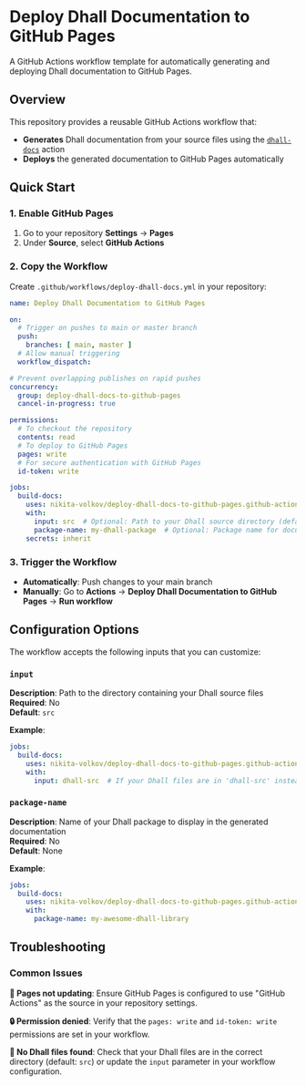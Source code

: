 # Deploy Dhall Documentation to GitHub Pages

A GitHub Actions workflow template for automatically generating and deploying Dhall documentation to GitHub Pages.

## Overview

This repository provides a reusable GitHub Actions workflow that:

- **Generates** Dhall documentation from your source files using the [`dhall-docs`](https://github.com/nikita-volkov/dhall-docs.github-action) action
- **Deploys** the generated documentation to GitHub Pages automatically

## Quick Start

### 1. Enable GitHub Pages

1. Go to your repository **Settings** → **Pages**
2. Under **Source**, select **GitHub Actions**

### 2. Copy the Workflow

Create `.github/workflows/deploy-dhall-docs.yml` in your repository:

```yaml
name: Deploy Dhall Documentation to GitHub Pages

on:
  # Trigger on pushes to main or master branch
  push:
    branches: [ main, master ]
  # Allow manual triggering
  workflow_dispatch:

# Prevent overlapping publishes on rapid pushes
concurrency:
  group: deploy-dhall-docs-to-github-pages
  cancel-in-progress: true

permissions:
  # To checkout the repository
  contents: read
  # To deploy to GitHub Pages
  pages: write
  # For secure authentication with GitHub Pages
  id-token: write

jobs:
  build-docs:
    uses: nikita-volkov/deploy-dhall-docs-to-github-pages.github-actions-workflow/.github/workflows/main.yaml@v1
    with:
      input: src  # Optional: Path to your Dhall source directory (default: src)
      package-name: my-dhall-package  # Optional: Package name for documentation
    secrets: inherit
```

### 3. Trigger the Workflow

- **Automatically**: Push changes to your main branch
- **Manually**: Go to **Actions** → **Deploy Dhall Documentation to GitHub Pages** → **Run workflow**

## Configuration Options

The workflow accepts the following inputs that you can customize:

### `input`

**Description**: Path to the directory containing your Dhall source files  
**Required**: No  
**Default**: `src`

**Example**:
```yaml
jobs:
  build-docs:
    uses: nikita-volkov/deploy-dhall-docs-to-github-pages.github-actions-workflow/.github/workflows/main.yaml@main
    with:
      input: dhall-src  # If your Dhall files are in 'dhall-src' instead of 'src'
```

### `package-name`

**Description**: Name of your Dhall package to display in the generated documentation  
**Required**: No  
**Default**: None

**Example**:
```yaml
jobs:
  build-docs:
    uses: nikita-volkov/deploy-dhall-docs-to-github-pages.github-actions-workflow/.github/workflows/main.yaml@main
    with:
      package-name: my-awesome-dhall-library
```

## Troubleshooting

### Common Issues

**📄 Pages not updating**: Ensure GitHub Pages is configured to use "GitHub Actions" as the source in your repository settings.

**🔒 Permission denied**: Verify that the `pages: write` and `id-token: write` permissions are set in your workflow.

**📁 No Dhall files found**: Check that your Dhall files are in the correct directory (default: `src`) or update the `input` parameter in your workflow configuration.
